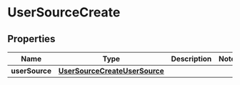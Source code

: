 

# UserSourceCreate

## Properties

Name | Type | Description | Notes
------------ | ------------- | ------------- | -------------
**userSource** | [**UserSourceCreateUserSource**](UserSourceCreateUserSource.md) |  | 



